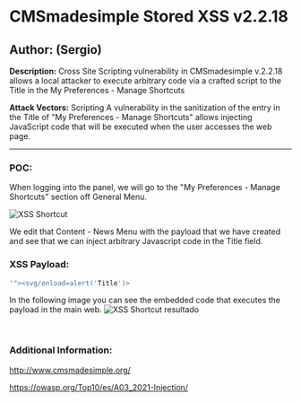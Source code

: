# CMSmadesimple Stored XSS v2.2.18

## Author: (Sergio)

**Description:** Cross Site Scripting vulnerability in CMSmadesimple v.2.2.18 allows a local attacker to execute arbitrary code via a crafted script to the Title in the My Preferences - Manage Shortcuts

**Attack Vectors:** Scripting A vulnerability in the sanitization of the entry in the Title of "My Preferences - Manage Shortcuts" allows injecting JavaScript code that will be executed when the user accesses the web page.

---

### POC:


When logging into the panel, we will go to the "My Preferences - Manage Shortcuts" section off General Menu.

![XSS Shortcut](https://github.com/sromanhu/CMSmadesimple-Stored-XSS---Shortcut/assets/87250597/2b7b2c25-b1b8-4dcd-8847-158da95a78da)




We edit that Content - News Menu with the payload that we have created and see that we can inject arbitrary Javascript code in the Title field.


### XSS Payload:

```js
'"><svg/onload=alert('Title')>
```


In the following image you can see the embedded code that executes the payload in the main web.
![XSS Shortcut resultado](https://github.com/sromanhu/CMSmadesimple-Stored-XSS---Shortcut/assets/87250597/0348c5a5-84ad-4b19-8774-e3bbe1376e78)








</br>

### Additional Information:
http://www.cmsmadesimple.org/

https://owasp.org/Top10/es/A03_2021-Injection/
